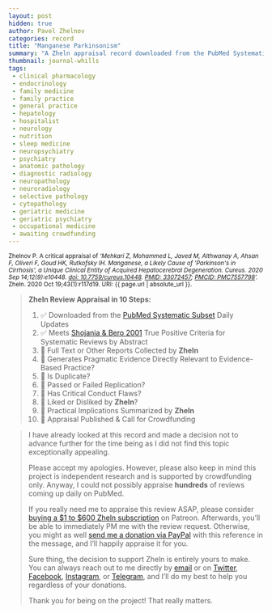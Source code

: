 ```yaml
---
layout: post
hidden: true
author: Pavel Zhelnov
categories: record
title: "Manganese Parkinsonism"
summary: "A Zheln appraisal record downloaded from the PubMed Systematic Subset daily updates."
thumbnail: journal-whills
tags:
 - clinical pharmacology
 - endocrinology
 - family medicine
 - family practice
 - general practice
 - hepatology
 - hospitalist
 - neurology
 - nutrition
 - sleep medicine
 - neuropsychiatry
 - psychiatry
 - anatomic pathology
 - diagnostic radiology
 - neuropathology
 - neuroradiology
 - selective pathology
 - cytopathology
 - geriatric medicine
 - geriatric psychiatry
 - occupational medicine
 - awaiting crowdfunding
---
```


<small id="citation">Zhelnov P. A critical appraisal of _‘Mehkari Z, Mohammed L, Javed M, Althwanay A, Ahsan F, Oliveri F, Goud HK, Rutkofsky IH. Manganese, a Likely Cause of 'Parkinson's in Cirrhosis', a Unique Clinical Entity of Acquired Hepatocerebral Degeneration. Cureus. 2020 Sep 14;12(9):e10448. [doi: 10.7759/cureus.10448](https://doi.org/10.7759/cureus.10448). [PMID: 33072457](https://pubmed.gov/33072457); [PMCID: PMC7557798](https://ncbi.nlm.nih.gov/pmc/PMC7557798)’._ Zheln. 2020 Oct 19;43(1):r117d19. URI: {{ page.url | absolute_url }}.</small>

> **Zheln Review Appraisal in 10 Steps:**
>
> 1. ✅ Downloaded from the [PubMed Systematic Subset](https://github.com/p1m-ortho/qs-global-ortho-search-queries/blob/global-sr-query/README.md) Daily Updates
> 2. ✅ Meets [Shojania & Bero 2001](https://www.researchgate.net/publication/11820967_Taking_Advantage_of_the_Explosion_of_Systematic_Reviews_An_Efficient_MEDLINE_Search_Strategy) True Positive Criteria for Systematic Reviews by Abstract
> 3. 🔄 Full Text or Other Reports Collected by **Zheln**
> 4. 🔄 Generates Pragmatic Evidence Directly Relevant to Evidence-Based Practice?
> 5. 🔄 Is Duplicate?
> 6. 🔄 Passed or Failed Replication?
> 7. 🔄 Has Critical Conduct Flaws?
> 8. 🔄 Liked or Disliked by **Zheln**?
> 9. 🔄 Practical Implications Summarized by **Zheln**
> 10. 🔄 Appraisal Published & Call for Crowdfunding

> I have already looked at this record and made a decision not to advance further for the time being as I did not find this topic exceptionally appealing.
>
> Please accept my apologies. However, please also keep in mind this project is independent research and is supported by crowdfunding only. Anyway, I could not possibly appraise **hundreds** of reviews coming up daily on PubMed.
> 
> If you really need me to appraise this review ASAP, please consider [buying a $1 to $600 Zheln subscription](https://patreon.com/zheln) on Patreon. Afterwards, you’ll be able to immediately PM me with the review request. Otherwise, you might as well [send me a donation via PayPal](https://paypal.me/pjelnov) with this reference in the message, and I’ll happily appraise it for you.
> 
> Sure thing, the decision to support Zheln is entirely yours to make. You can always reach out to me directly by [email](mailto:pavel@zheln.com) or on [Twitter](https://twitter.com/drzhelnov), [Facebook](https://facebook.com/drzhelnov), [Instagram](https://instagram.com/igzheln), or [Telegram](https://t.me/drzhelnov), and I’ll do my best to help you regardless of your donations.
> 
> Thank you for being on the project! That really matters.
